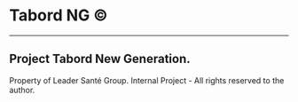 Tabord NG &copy;
===================
----------
Project Tabord New Generation.
----------
Property of Leader Santé Group.
Internal Project - All rights reserved to the author.
